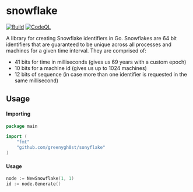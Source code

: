 # snowflake
[![Build](https://github.com/greenygh0st/go-snowflake/actions/workflows/go.yml/badge.svg)](https://github.com/greenygh0st/go-snowflake/actions/workflows/go.yml) [![CodeQL](https://github.com/greenygh0st/go-snowflake/actions/workflows/github-code-scanning/codeql/badge.svg)](https://github.com/greenygh0st/go-snowflake/actions/workflows/github-code-scanning/codeql)

A library for creating Snowflake identifiers in Go. Snowflakes are 64 bit identifiers that are guaranteed to be unique across all processes and machines for a given time interval. They are comprised of:
* 41 bits for time in milliseconds (gives us 69 years with a custom epoch)
* 10 bits for a machine id (gives us up to 1024 machines)
* 12 bits of sequence (in case more than one identifier is requested in the same millisecond)

## Usage
#### Importing
```go
package main

import (
    "fmt"
    "github.com/greenygh0st/sonyflake"
)

```

#### Usage
```go
node := NewSnowflake(1, 1)
id := node.Generate()
```
